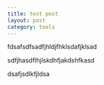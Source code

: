 ```yaml
---
title: test post
layout: post
category: tools
---
```


fdsafsdfsadfjhldjfhklsdafjklsad

sdfjhasdflhjlskdhfjakdshfkasd

dsafjsdlkfjldsa
